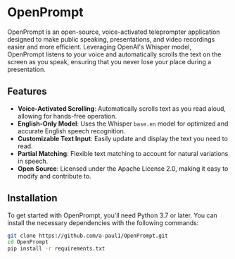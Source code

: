 # OpenPrompt

OpenPrompt is an open-source, voice-activated teleprompter application designed to make public speaking, presentations, and video recordings easier and more efficient. Leveraging OpenAI's Whisper model, OpenPrompt listens to your voice and automatically scrolls the text on the screen as you speak, ensuring that you never lose your place during a presentation.

## Features

- **Voice-Activated Scrolling**: Automatically scrolls text as you read aloud, allowing for hands-free operation.
- **English-Only Model**: Uses the Whisper `base.en` model for optimized and accurate English speech recognition.
- **Customizable Text Input**: Easily update and display the text you need to read.
- **Partial Matching**: Flexible text matching to account for natural variations in speech.
- **Open Source**: Licensed under the Apache License 2.0, making it easy to modify and contribute to.

## Installation

To get started with OpenPrompt, you'll need Python 3.7 or later. You can install the necessary dependencies with the following commands:

```bash
git clone https://github.com/a-paul1/OpenPrompt.git
cd OpenPrompt
pip install -r requirements.txt
